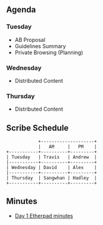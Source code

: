 ## Agenda

### Tuesday

* AB Proposal
* Guidelines Summary
* Private Browsing (Planning)

### Wednesday

* Distributed Content

### Thursday

* Distributed Content

## Scribe Schedule

```
            +--------------------+
            |   AM     |   PM    |
+-----------+----------+---------+
| Tuesday   | Travis   | Andrew  |
|-----------+----------+---------+
| Wednesday | David    | Alex    |
|-----------+----------+---------+
| Thursday  | Sangwhan | Hadley  |
+-----------+----------+---------+
```

## Minutes

* [Day 1 Etherpad minutes](https://pad.w3ctag.org/p/2017-07-25-minutes.md)
